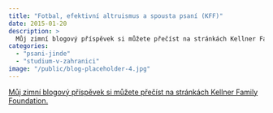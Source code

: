 ```yaml
---
title: "Fotbal, efektivní altruismus a spousta psaní (KFF)"
date: 2015-01-20
description: >
  Můj zimní blogový příspěvek si můžete přečíst na stránkách Kellner Family Foundation.
categories:
  - "psani-jinde"
  - "studium-v-zahranici"
image: "/public/blog-placeholder-4.jpg"
---
```


[Můj zimní blogový příspěvek si můžete přečíst na stránkách Kellner Family Foundation.](https://www.kellnerfoundation.cz/univerzity/aktuality/fotbal-efektivni-altruismus-a-spousta-psani)
